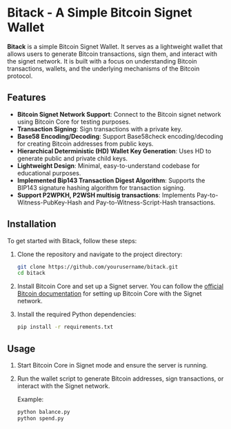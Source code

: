 # Bitack - A Simple Bitcoin Signet Wallet

**Bitack** is a simple Bitcoin Signet Wallet. It serves as a lightweight wallet that allows users to generate Bitcoin transactions, sign them, and interact with the signet network. It is built with a focus on understanding Bitcoin transactions, wallets, and the underlying mechanisms of the Bitcoin protocol.

## Features

- **Bitcoin Signet Network Support**: Connect to the Bitcoin signet network using Bitcoin Core for testing purposes.
- **Transaction Signing**: Sign transactions with a private key.
- **Base58 Encoding/Decoding**: Support Base58check encoding/decoding for creating Bitcoin addresses from public keys.
- **Hierarchical Deterministic (HD) Wallet Key Generation**: Uses HD to generate public and private child keys.
- **Lightweight Design**: Minimal, easy-to-understand codebase for educational purposes.
- **Implemented Bip143 Transaction Digest Algorithm**: Supports the BIP143 signature hashing algorithm for transaction signing.
- **Support P2WPKH, P2WSH multisig transactions**: Implements Pay-to-Witness-PubKey-Hash and Pay-to-Witness-Script-Hash transactions.

## Installation

To get started with Bitack, follow these steps:

1. Clone the repository and navigate to the project directory:

   ```bash
   git clone https://github.com/yourusername/bitack.git
   cd bitack
   ```

2. Install Bitcoin Core and set up a Signet server. You can follow the [official Bitcoin documentation](https://bitcoin.org/en/full-node) for setting up Bitcoin Core with the Signet network.

3. Install the required Python dependencies:

   ```bash
   pip install -r requirements.txt
   ```

## Usage

1. Start Bitcoin Core in Signet mode and ensure the server is running.

2. Run the wallet script to generate Bitcoin addresses, sign transactions, or interact with the Signet network.

   Example:

   ```bash
   python balance.py
   python spend.py
   ```
